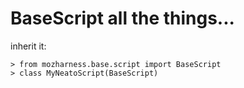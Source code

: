 # BaseScript all the things...

inherit it:

    > from mozharness.base.script import BaseScript
    > class MyNeatoScript(BaseScript)

